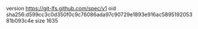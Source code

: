 version https://git-lfs.github.com/spec/v1
oid sha256:d599cc3c0d350f0c9c76086ada97c90729e1893e916ac589519205381b093c4e
size 1635
